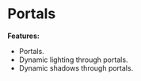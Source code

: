 # Portals
**Features:**
- Portals.
- Dynamic lighting through portals.
- Dynamic shadows through portals.

